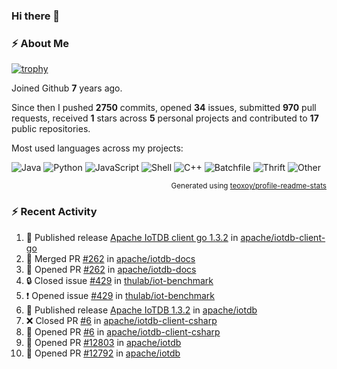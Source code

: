 ### Hi there 👋

### :zap: About Me

[![trophy](https://github-profile-trophy.vercel.app/?username=HTHou&theme=onedark)](https://github.com/ryo-ma/github-profile-trophy)
   
Joined Github **7** years ago.

Since then I pushed **2750** commits, opened **34** issues, submitted **970** pull requests, received **1** stars across **5** personal projects and contributed to **17** public repositories.

Most used languages across my projects:

![Java](https://img.shields.io/static/v1?style=flat-square&label=%E2%A0%80&color=555&labelColor=%23b07219&message=Java%EF%B8%B196.4%25)
![Python](https://img.shields.io/static/v1?style=flat-square&label=%E2%A0%80&color=555&labelColor=%233572A5&message=Python%EF%B8%B10.8%25)
![JavaScript](https://img.shields.io/static/v1?style=flat-square&label=%E2%A0%80&color=555&labelColor=%23f1e05a&message=JavaScript%EF%B8%B10.6%25)
![Shell](https://img.shields.io/static/v1?style=flat-square&label=%E2%A0%80&color=555&labelColor=%2389e051&message=Shell%EF%B8%B10.4%25)
![C++](https://img.shields.io/static/v1?style=flat-square&label=%E2%A0%80&color=555&labelColor=%23f34b7d&message=C%2B%2B%EF%B8%B10.4%25)
![Batchfile](https://img.shields.io/static/v1?style=flat-square&label=%E2%A0%80&color=555&labelColor=%23C1F12E&message=Batchfile%EF%B8%B10.3%25)
![Thrift](https://img.shields.io/static/v1?style=flat-square&label=%E2%A0%80&color=555&labelColor=%23D12127&message=Thrift%EF%B8%B10.3%25)
![Other](https://img.shields.io/static/v1?style=flat-square&label=%E2%A0%80&color=555&labelColor=%23ededed&message=Other%EF%B8%B10.3%25)

<p align="right"><sub>Generated using <a href="https://github.com/marketplace/actions/profile-readme-stats">teoxoy/profile-readme-stats</a></sub></p>


<!--![](https://github.com/HTHou/HTHou/blob/output/github-contribution-grid-snake.svg)-->

<!--![Haonan Hou's github stats](https://github-readme-stats.vercel.app/api?username=HTHou&count_private=true&show_icons=true&theme=onedark)-->

<!--![Haonan Hou's wakatime stats](https://github-readme-stats.vercel.app/api/wakatime?username=HTHou&layout=compact&theme=onedark)-->

<!--![Top Langs](https://github-readme-stats.vercel.app/api/top-langs/?username=HTHou&theme=onedark&layout=compact)-->

### :zap: Recent Activity
<!--START_SECTION:activity-->
1. 🚀 Published release [Apache IoTDB client go 1.3.2](https://github.com/apache/iotdb-client-go/releases/tag/v1.3.2) in [apache/iotdb-client-go](https://github.com/apache/iotdb-client-go)
2. 🎉 Merged PR [#262](https://github.com/apache/iotdb-docs/pull/262) in [apache/iotdb-docs](https://github.com/apache/iotdb-docs)
3. 💪 Opened PR [#262](https://github.com/apache/iotdb-docs/pull/262) in [apache/iotdb-docs](https://github.com/apache/iotdb-docs)
4. 🔒 Closed issue [#429](https://github.com/thulab/iot-benchmark/issues/429) in [thulab/iot-benchmark](https://github.com/thulab/iot-benchmark)
5. ❗ Opened issue [#429](https://github.com/thulab/iot-benchmark/issues/429) in [thulab/iot-benchmark](https://github.com/thulab/iot-benchmark)
6. 🚀 Published release [Apache IoTDB 1.3.2](https://github.com/apache/iotdb/releases/tag/v1.3.2) in [apache/iotdb](https://github.com/apache/iotdb)
7. ❌ Closed PR [#6](https://github.com/apache/iotdb-client-csharp/pull/6) in [apache/iotdb-client-csharp](https://github.com/apache/iotdb-client-csharp)
8. 💪 Opened PR [#6](https://github.com/apache/iotdb-client-csharp/pull/6) in [apache/iotdb-client-csharp](https://github.com/apache/iotdb-client-csharp)
9. 💪 Opened PR [#12803](https://github.com/apache/iotdb/pull/12803) in [apache/iotdb](https://github.com/apache/iotdb)
10. 💪 Opened PR [#12792](https://github.com/apache/iotdb/pull/12792) in [apache/iotdb](https://github.com/apache/iotdb)
<!--END_SECTION:activity-->

<!--
**HTHou/HTHou** is a ✨ _special_ ✨ repository because its `README.md` (this file) appears on your GitHub profile.

Here are some ideas to get you started:

- 🔭 I’m currently working on ...
- 🌱 I’m currently learning ...
- 👯 I’m looking to collaborate on ...
- 🤔 I’m looking for help with ...
- 💬 Ask me about ...
- 📫 How to reach me: ...
- 😄 Pronouns: ...
- ⚡ Fun fact: ...
-->
